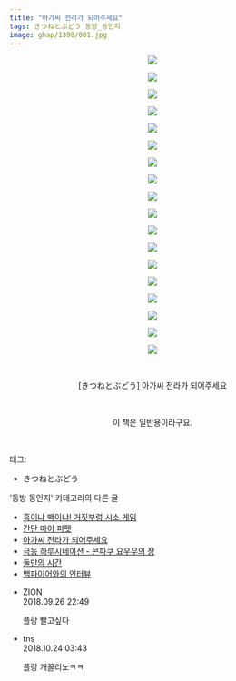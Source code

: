 ```yaml
---
title: "아가씨 전라가 되어주세요"
tags: きつねとぶどう 동방_동인지
image: ghap/1398/001.jpg
---
```

<div class="article">
<p style="text-align: center; clear: none; float: none;"><img src="{{ site.nasurl }}/ghap/1398/001.jpg"/></p>
<p style="text-align: center; clear: none; float: none;"><img src="{{ site.nasurl }}/ghap/1398/002.jpg"/></p>
<p style="text-align: center; clear: none; float: none;"><img src="{{ site.nasurl }}/ghap/1398/003.jpg"/></p>
<p style="text-align: center; clear: none; float: none;"><img src="{{ site.nasurl }}/ghap/1398/004.jpg"/></p>
<p style="text-align: center; clear: none; float: none;"><img src="{{ site.nasurl }}/ghap/1398/005.jpg"/></p>
<p style="text-align: center; clear: none; float: none;"><img src="{{ site.nasurl }}/ghap/1398/006.jpg"/></p>
<p style="text-align: center; clear: none; float: none;"><img src="{{ site.nasurl }}/ghap/1398/007.jpg"/></p>
<p style="text-align: center; clear: none; float: none;"><img src="{{ site.nasurl }}/ghap/1398/008.jpg"/></p>
<p style="text-align: center; clear: none; float: none;"><img src="{{ site.nasurl }}/ghap/1398/009.jpg"/></p>
<p style="text-align: center; clear: none; float: none;"><img src="{{ site.nasurl }}/ghap/1398/010.jpg"/></p>
<p style="text-align: center; clear: none; float: none;"><img src="{{ site.nasurl }}/ghap/1398/011.jpg"/></p>
<p style="text-align: center; clear: none; float: none;"><img src="{{ site.nasurl }}/ghap/1398/012.jpg"/></p>
<p style="text-align: center; clear: none; float: none;"><img src="{{ site.nasurl }}/ghap/1398/013.jpg"/></p>
<p style="text-align: center; clear: none; float: none;"><img src="{{ site.nasurl }}/ghap/1398/014.jpg"/></p>
<p style="text-align: center; clear: none; float: none;"><img src="{{ site.nasurl }}/ghap/1398/015.jpg"/></p>
<p style="text-align: center; clear: none; float: none;"><img src="{{ site.nasurl }}/ghap/1398/016.jpg"/></p>
<p style="text-align: center; clear: none; float: none;"><img src="{{ site.nasurl }}/ghap/1398/017.jpg"/></p>
<p style="text-align: center; clear: none; float: none;"><img src="{{ site.nasurl }}/ghap/1398/018.jpg"/></p>
<p style="text-align: center; clear: none; float: none;"><br/></p>
<p style="text-align: center; clear: none; float: none;">[きつねとぶどう] 아가씨 전라가 되어주세요</p>
<p style="text-align: center; clear: none; float: none;"><br/></p>
<p style="text-align: center; clear: none; float: none;">이 책은 일반용이라구요.</p>
<p><br/></p>
</div><div class="tagTrail">
<p>태그: </p>
<ul>
<li>きつねとぶどう</li>
</ul>
</div><div class="another">
<p>'동방 동인지' 카테고리의 다른 글</p>
<ul>
<li><a href="/2016-08-07-ghap_1401">흑이냐 백이냐! 거짓부렁 시소 게임</a></li>
<li><a href="/2016-08-07-ghap_1400">간단 마이 퍼펫</a></li>
<li><a href="/2016-08-07-ghap_1398">아가씨 전라가 되어주세요</a></li>
<li><a href="/2016-08-07-ghap_1397">극동 하루시네이션 - 콘파쿠 요우무의 장</a></li>
<li><a href="/2016-08-07-ghap_1396">둘만의 시간</a></li>
<li><a href="/2016-08-07-ghap_1395">뱀파이어와의 인터뷰</a></li>
</ul>
</div><div class="cb_module cb_fluid">
<div class="cb_wrt cb_profile">
<div class="comment">
<ul>
<li class="cb_thumb_off" id="comment15340153">
<div class="cb_comment_area">
<div class="cb_info_area">
<div class="cb_section">
<span class="cb_nick_name">ZION</span>
</div>
<div class="cb_section">
<span class="cb_date">2018.09.26 22:49 </span>
</div>
</div>
<div class="cb_dsc_comment">
<p class="cb_dsc">
											플랑 빨고싶다
										</p>
</div>
</div></li>
<li class="cb_thumb_off" id="comment15361070">
<div class="cb_comment_area">
<div class="cb_info_area">
<div class="cb_section">
<span class="cb_nick_name">tns</span>
</div>
<div class="cb_section">
<span class="cb_date">2018.10.24 03:43 </span>
</div>
</div>
<div class="cb_dsc_comment">
<p class="cb_dsc">
											플랑 개꼴리노ㅋㅋ
										</p>
</div>
</div></li>
</ul>
</div>
</div><!-- commentList close -->
</div>
<br/>
<p id="refer"></p>
<br/>
